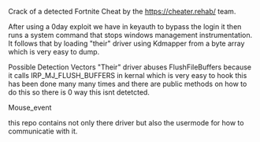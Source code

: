 Crack of a detected Fortnite Cheat by the https://cheater.rehab/ team.


After using a 0day exploit we have in keyauth to bypass the login it then runs a system command that stops windows management instrumentation. It follows that by loading "their" driver using Kdmapper from a byte array which is very easy to dump.

Possible Detection Vectors
"Their" driver abuses FlushFileBuffers because it calls IRP_MJ_FLUSH_BUFFERS in kernal which is very easy to hook this has been done many many times and there are public methods on how to do this so there is 0 way this isnt detetcted.

Mouse_event


this repo contains not only there driver but also the usermode for how to communicatie with it.

